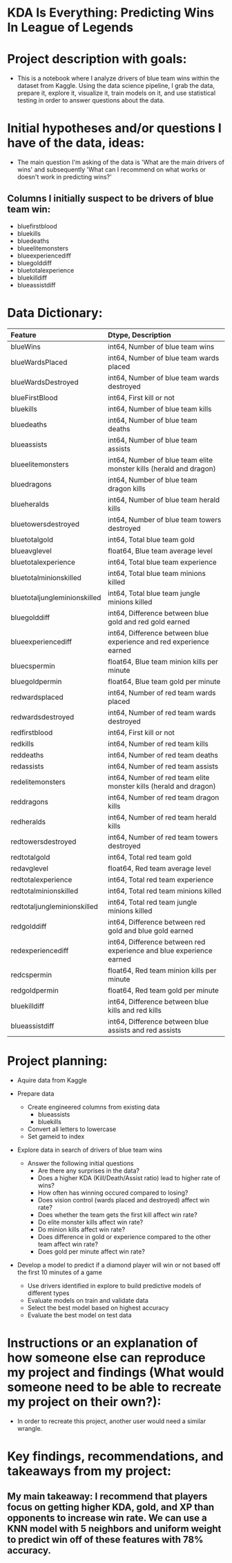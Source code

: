 # KDA Is Everything: Predicting Wins In League of Legends
# Project description with goals:
* This is a notebook where I analyze drivers of blue team wins within the dataset from Kaggle. Using the data science pipeline, I grab the data, prepare it, explore it, visualize it, train models on it, and use statistical testing in order to answer questions about the data.


# Initial hypotheses and/or questions I have of the data, ideas:
* The main question I'm asking of the data is 'What are the main drivers of wins' and subsequently 'What can I recommend on what works or doesn't work in predicting wins?'
## Columns I initially suspect to be drivers of blue team win:
* bluefirstblood
* bluekills
* bluedeaths
* blueelitemonsters
* blueexperiencediff
* bluegolddiff
* bluetotalexperience
* bluekilldiff
* blueassistdiff

# Data Dictionary:
|Feature|Dtype, Description|
|:--------|:-----------|
|blueWins|	int64, Number of blue team wins|
|blueWardsPlaced|	int64, Number of blue team wards placed|
|blueWardsDestroyed|	int64, Number of blue team wards destroyed|
|blueFirstBlood|	int64, First kill or not|
|bluekills|	int64, Number of blue team kills|
|bluedeaths|	int64, Number of blue team deaths|
|blueassists|	int64, Number of blue team assists|
|blueelitemonsters|	int64, Number of blue team elite monster kills (herald and dragon)|
|bluedragons|	int64, Number of blue team dragon kills|
|blueheralds|	int64, Number of blue team herald kills|
|bluetowersdestroyed|	int64, Number of blue team towers destroyed|
|bluetotalgold|	int64, Total blue team gold|
|blueavglevel|	float64, Blue team average level|
|bluetotalexperience|	int64, Total blue team experience|
|bluetotalminionskilled|	int64, Total blue team minions killed|
|bluetotaljungleminionskilled|	int64, Total blue team jungle minions killed|
|bluegolddiff|	int64, Difference between blue gold and red gold earned|
|blueexperiencediff|	int64, Difference between blue experience and red experience earned|
|bluecspermin|	float64, Blue team minion kills per minute|
|bluegoldpermin|	float64, Blue team gold per minute|
|redwardsplaced|	int64, Number of red team wards placed|
|redwardsdestroyed|	int64, Number of red team wards destroyed|
|redfirstblood|	int64, First kill or not|
|redkills|	int64, Number of red team kills|
|reddeaths|	int64, Number of red team deaths|
|redassists|	int64, Number of red team assists|
|redelitemonsters|	int64, Number of red team elite monster kills (herald and dragon)|
|reddragons|	int64, Number of red team dragon kills|
|redheralds|	int64, Number of red team herald kills|
|redtowersdestroyed|	int64, Number of red team towers destroyed|
|redtotalgold|	int64, Total red team gold|
|redavglevel|	float64, Red team average level|
|redtotalexperience|	int64, Total red team experience|
|redtotalminionskilled|	int64, Total red team minions killed|
|redtotaljungleminionskilled|	int64, Total red team jungle minions killed|
|redgolddiff|	int64, Difference between red gold and blue gold earned|
|redexperiencediff|	int64, Difference between red experience and blue experience earned|
|redcspermin|	float64, Red team minion kills per minute|
|redgoldpermin|	float64, Red team gold per minute|
|bluekilldiff|	int64, Difference between blue kills and red kills|
|blueassistdiff	|	int64, Difference between blue assists and red assists|

# Project planning:
* Aquire data from Kaggle
 
* Prepare data
   * Create engineered columns from existing data
       * blueassists
       * bluekills
   * Convert all letters to lowercase
   * Set gameid to index
 
* Explore data in search of drivers of blue team wins
   * Answer the following initial questions
       * Are there any surprises in the data?
       * Does a higher KDA (Kill/Death/Assist ratio) lead to higher rate of wins?
       * How often has winning occured compared to losing?
       * Does vision control (wards placed and destroyed) affect win rate?
       * Does whether the team gets the first kill affect win rate?
       * Do elite monster kills affect win rate?
       * Do minion kills affect win rate?
       * Does difference in gold or experience compared to the other team affect win rate?
       * Does gold per minute affect win rate?
      
* Develop a model to predict if a diamond player will win or not based off the first 10 minutes of a game
   * Use drivers identified in explore to build predictive models of different types
   * Evaluate models on train and validate data
   * Select the best model based on highest accuracy
   * Evaluate the best model on test data


# Instructions or an explanation of how someone else can reproduce my project and findings (What would someone need to be able to recreate my project on their own?):
* In order to recreate this project, another user would need a similar wrangle.


# Key findings, recommendations, and takeaways from my project:
## My main takeaway: I recommend that players focus on getting higher KDA, gold, and XP than opponents to increase win rate. We can use a KNN model with 5 neighbors and uniform weight to predict win off of these features with 78% accuracy.
